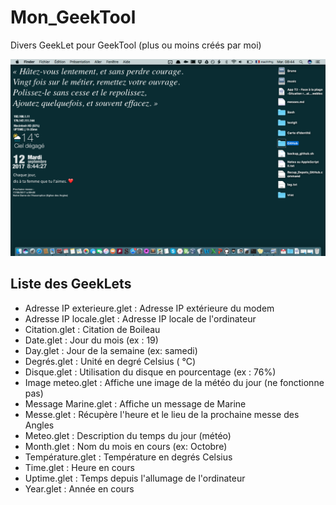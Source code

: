# Mon_GeekTool #

Divers GeekLet pour GeekTool (plus ou moins créés par moi)

![Bureau GeekTool](Bureau%20GeekTool.png)

## Liste des GeekLets ##

- Adresse IP exterieure.glet : Adresse IP extérieure du modem
- Adresse IP locale.glet     : Adresse IP locale de l'ordinateur
- Citation.glet              : Citation de Boileau
- Date.glet                  : Jour du mois (ex : 19)
- Day.glet                   : Jour de la semaine (ex: samedi)
- Degrés.glet                : Unité en degré Celsius ( °C)
- Disque.glet                : Utilisation du disque en pourcentage (ex : 76%)
- Image meteo.glet           : Affiche une image de la météo du jour (ne fonctionne pas)
- Message Marine.glet        : Affiche un message de Marine
- Messe.glet                 : Récupère l'heure et le lieu de la prochaine messe des Angles
- Meteo.glet                 : Description du temps du jour (météo)
- Month.glet                 : Nom du mois en cours (ex: Octobre)
- Température.glet           : Température en degrés Celsius
- Time.glet                  : Heure en cours
- Uptime.glet                : Temps depuis l'allumage de l'ordinateur
- Year.glet                  : Année en cours